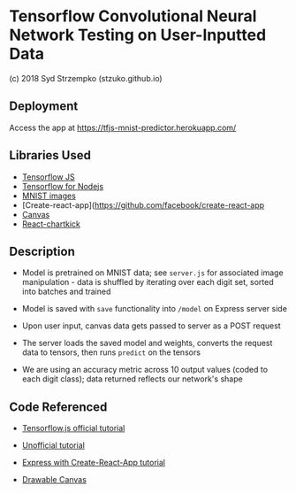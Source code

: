 # Tensorflow Convolutional Neural Network Testing on User-Inputted Data
(c) 2018 Syd Strzempko (stzuko.github.io)

## Deployment

Access the app at https://tfjs-mnist-predictor.herokuapp.com/

## Libraries Used

* [Tensorflow JS](https://js.tensorflow.org/)
* [Tensorflow for Nodejs](https://github.com/tensorflow/tfjs-node)
* [MNIST images](cs.nyu.edu/~roweis/data.html)
* [Create-react-app](https://github.com/facebook/create-react-app
* [Canvas](https://www.npmjs.com/package/canvas)
* [React-chartkick](https://github.com/ankane/react-chartkick)

## Description

* Model is pretrained on MNIST data; see `server.js` for associated image manipulation - data is shuffled by iterating over each digit set, sorted into batches and trained

* Model is saved with `save` functionality into `/model` on Express server side

* Upon user input, canvas data gets passed to server as a POST request

* The server loads the saved model and weights, converts the request data to tensors, then runs `predict` on the tensors

* We are using an accuracy metric across 10 output values (coded to each digit class); data returned reflects our network's shape

## Code Referenced

* [Tensorflow.js official tutorial](https://js.tensorflow.org/tutorials/mnist.html)

* [Unofficial tutorial](https://gogul09.github.io/software/digit-recognizer-tf-js)

* [Express with Create-React-App tutorial](https://medium.freecodecamp.org/how-to-make-create-react-app-work-with-a-node-backend-api-7c5c48acb1b0)

* [Drawable Canvas](https://enlight.nyc/projects/web-paint/)
